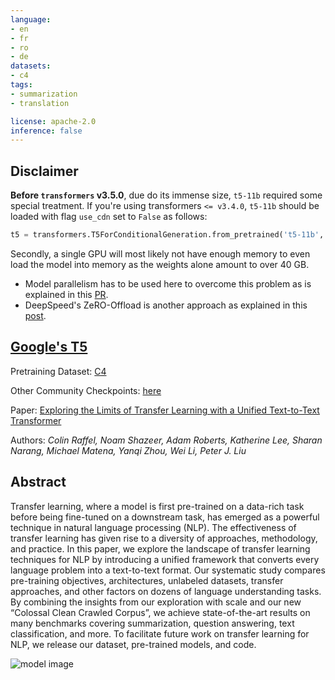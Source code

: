 ```yaml
---
language: 
- en
- fr
- ro
- de
datasets:
- c4
tags:
- summarization
- translation

license: apache-2.0
inference: false
---
```


## Disclaimer

**Before `transformers` v3.5.0**, due do its immense size, `t5-11b` required some special treatment. 
If you're using transformers `<= v3.4.0`, `t5-11b` should be loaded with flag `use_cdn` set to `False` as follows:

```python
t5 = transformers.T5ForConditionalGeneration.from_pretrained('t5-11b', use_cdn = False)
```

Secondly, a single GPU will most likely not have enough memory to even load the model into memory as the weights alone amount to over 40 GB.
- Model parallelism has to be used here to overcome this problem as is explained in this [PR](https://github.com/huggingface/transformers/pull/3578).
- DeepSpeed's ZeRO-Offload is another approach as explained in this [post](https://github.com/huggingface/transformers/issues/9996).

## [Google's T5](https://ai.googleblog.com/2020/02/exploring-transfer-learning-with-t5.html) 

Pretraining Dataset: [C4](https://huggingface.co/datasets/c4)

Other Community Checkpoints: [here](https://huggingface.co/models?search=t5)

Paper: [Exploring the Limits of Transfer Learning with a Unified Text-to-Text Transformer](https://arxiv.org/pdf/1910.10683.pdf)

Authors: *Colin Raffel, Noam Shazeer, Adam Roberts, Katherine Lee, Sharan Narang, Michael Matena, Yanqi Zhou, Wei Li, Peter J. Liu* 

## Abstract

Transfer learning, where a model is first pre-trained on a data-rich task before being fine-tuned on a downstream task, has emerged as a powerful technique in natural language processing (NLP). The effectiveness of transfer learning has given rise to a diversity of approaches, methodology, and practice. In this paper, we explore the landscape of transfer learning techniques for NLP by introducing a unified framework that converts every language problem into a text-to-text format. Our systematic study compares pre-training objectives, architectures, unlabeled datasets, transfer approaches, and other factors on dozens of language understanding tasks. By combining the insights from our exploration with scale and our new “Colossal Clean Crawled Corpus”, we achieve state-of-the-art results on many benchmarks covering summarization, question answering, text classification, and more. To facilitate future work on transfer learning for NLP, we release our dataset, pre-trained models, and code.

![model image](https://camo.githubusercontent.com/623b4dea0b653f2ad3f36c71ebfe749a677ac0a1/68747470733a2f2f6d69726f2e6d656469756d2e636f6d2f6d61782f343030362f312a44304a31674e51663876727255704b657944387750412e706e67)

